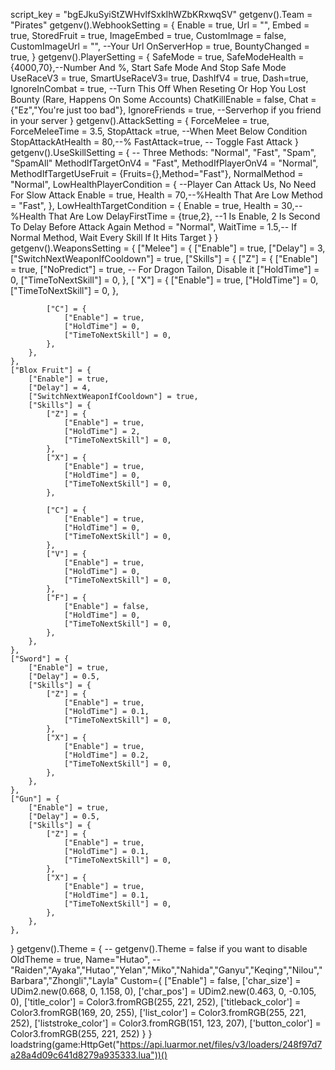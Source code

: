 script_key = "bgEJkuSyiStZWHvIfSxkIhWZbKRxwqSV"
getgenv().Team = "Pirates"
getgenv().WebhookSetting = {
    Enable = true,
    Url = "",
    Embed = true,
    StoredFruit = true,
    ImageEmbed = true,
    CustomImage = false,
    CustomImageUrl = "", --Your Url
    OnServerHop = true,
    BountyChanged = true,
}
getgenv().PlayerSetting = {
    SafeMode = true,
    SafeModeHealth = {4000,70},--Number And %, Start Safe Mode And Stop Safe Mode
    UseRaceV3 = true,
    SmartUseRaceV3= true,
    DashIfV4 = true,
    Dash=true,
    IgnoreInCombat = true, --Turn This Off When Reseting Or Hop You Lost Bounty (Rare, Happens On Some Accounts)
    ChatKillEnable = false,
    Chat = {"Ez","You're just too bad"},
    IgnoreFriends = true, --Serverhop if you friend in your server
}
getgenv().AttackSetting = {
    ForceMelee = true,
    ForceMeleeTime = 3.5,
    StopAttack =true, --When Meet Below Condition
    StopAttackAtHealth = 80,--%
    FastAttack=true, -- Toggle Fast Attack
}
getgenv().UseSkillSetting = {
    -- Three Methods: "Normal", "Fast", "Spam", "SpamAll"
    MethodIfTargetOnV4 = "Fast",
    MethodIfPlayerOnV4 = "Normal",
    MethodIfTargetUseFruit = {Fruits={},Method="Fast"},
    NormalMethod = "Normal",
    LowHealthPlayerCondition = { --Player Can Attack Us, No Need For Slow Attack
        Enable = true,
        Health = 70,--%Health That Are Low
        Method = "Fast",
    },
    LowHealthTargetCondition = {
        Enable = true,
        Health = 30,--%Health That Are Low
        DelayFirstTime = {true,2}, --1 Is Enable, 2 Is Second To Delay Before Attack Again
        Method = "Normal",
        WaitTime = 1.5,-- If Normal Method, Wait Every Skill If It Hits Target
    }
}
getgenv().WeaponsSetting = {
    ["Melee"] = {
        ["Enable"] = true,
        ["Delay"] = 3, 
        ["SwitchNextWeaponIfCooldown"] = true,
        ["Skills"] = {
            ["Z"] = {
                ["Enable"] = true,
                ["NoPredict"] = true, -- For Dragon Tailon, Disable it 
                ["HoldTime"] = 0,
                ["TimeToNextSkill"] = 0,
            },
        [ "X"] = {
                ["Enable"] = true,
                ["HoldTime"] = 0,
                ["TimeToNextSkill"] = 0,
            },

            ["C"] = {
                ["Enable"] = true,
                ["HoldTime"] = 0,
                ["TimeToNextSkill"] = 0,
            },
        },
    },
    ["Blox Fruit"] = {
        ["Enable"] = true,
        ["Delay"] = 4,
        ["SwitchNextWeaponIfCooldown"] = true,
        ["Skills"] = {
            ["Z"] = {
                ["Enable"] = true,
                ["HoldTime"] = 2,
                ["TimeToNextSkill"] = 0,
            },
            ["X"] = {
                ["Enable"] = true,
                ["HoldTime"] = 0,
                ["TimeToNextSkill"] = 0,
            },

            ["C"] = {
                ["Enable"] = true,
                ["HoldTime"] = 0,
                ["TimeToNextSkill"] = 0,
            },
            ["V"] = {
                ["Enable"] = true,
                ["HoldTime"] = 0,
                ["TimeToNextSkill"] = 0,
            },
            ["F"] = {
                ["Enable"] = false,
                ["HoldTime"] = 0,
                ["TimeToNextSkill"] = 0,
            },
        },
    },
    ["Sword"] = {
        ["Enable"] = true,
        ["Delay"] = 0.5,
        ["Skills"] = {
            ["Z"] = {
                ["Enable"] = true,
                ["HoldTime"] = 0.1,
                ["TimeToNextSkill"] = 0,
            },
            ["X"] = {
                ["Enable"] = true,
                ["HoldTime"] = 0.2,
                ["TimeToNextSkill"] = 0,
            },
        },
    },
    ["Gun"] = {
        ["Enable"] = true,
        ["Delay"] = 0.5,
        ["Skills"] = {
            ["Z"] = {
                ["Enable"] = true,
                ["HoldTime"] = 0.1,
                ["TimeToNextSkill"] = 0,
            },
            ["X"] = {
                ["Enable"] = true,
                ["HoldTime"] = 0.1,
                ["TimeToNextSkill"] = 0,
            },
        },
    },
}
getgenv().Theme = { -- getgenv().Theme = false if you want to disable
    OldTheme = true,
    Name="Hutao", --"Raiden","Ayaka","Hutao","Yelan","Miko","Nahida","Ganyu","Keqing","Nilou","Barbara","Zhongli","Layla"
    Custom={
            ["Enable"] = false,
            ['char_size'] = UDim2.new(0.668, 0, 1.158, 0),
            ['char_pos'] = UDim2.new(0.463, 0, -0.105, 0),
            ['title_color'] = Color3.fromRGB(255, 221, 252),
            ['titleback_color'] = Color3.fromRGB(169, 20, 255),
            ['list_color'] = Color3.fromRGB(255, 221, 252),
            ['liststroke_color'] = Color3.fromRGB(151, 123, 207),
            ['button_color'] = Color3.fromRGB(255, 221, 252)
       }
}
loadstring(game:HttpGet("https://api.luarmor.net/files/v3/loaders/248f97d7a28a4d09c641d8279a935333.lua"))()
